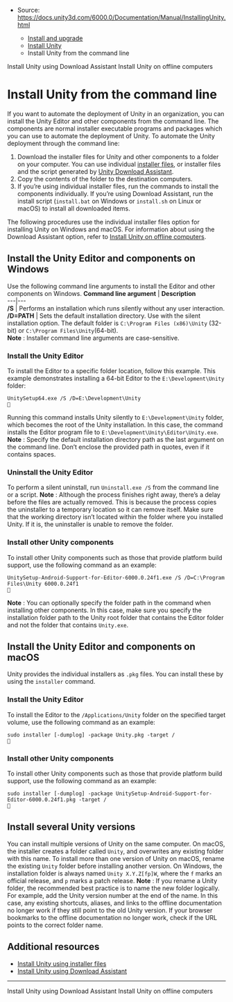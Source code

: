 * Source: https://docs.unity3d.com/6000.0/Documentation/Manual/InstallingUnity.html

  * [Install and upgrade](https://docs.unity3d.com/6000.0/Documentation/Manual/install-and-upgrade.html)
  * [Install Unity](https://docs.unity3d.com/6000.0/Documentation/Manual/GettingStartedInstallingUnity.html)
  * Install Unity from the command line


[](https://docs.unity3d.com/6000.0/Documentation/Manual/install-unity-with-download-assistant.html)
Install Unity using Download Assistant
[](https://docs.unity3d.com/6000.0/Documentation/Manual/DeployingUnityOffline.html)
Install Unity on offline computers
# Install Unity from the command line
If you want to automate the deployment of Unity in an organization, you can install the Unity Editor and other components from the command line. The components are normal installer executable programs and packages which you can use to automate the deployment of Unity.
To automate the Unity deployment through the command line:
  1. Download the installer files for Unity and other components to a folder on your computer. You can use individual [installer files](https://docs.unity3d.com/6000.0/Documentation/Manual/install-unity-with-installers.html), or installer files and the script generated by [Unity Download Assistant](https://docs.unity3d.com/6000.0/Documentation/Manual/install-unity-with-download-assistant.html).
  2. Copy the contents of the folder to the destination computers.
  3. If you’re using individual installer files, run the commands to install the components individually. If you’re using Download Assistant, run the install script (`install.bat` on Windows or `install.sh` on Linux or macOS) to install all downloaded items.


The following procedures use the individual installer files option for installing Unity on Windows and macOS. For information about using the Download Assistant option, refer to [Install Unity on offline computers](https://docs.unity3d.com/6000.0/Documentation/Manual/DeployingUnityOffline.html).
## Install the Unity Editor and components on Windows
Use the following command line arguments to install the Editor and other components on Windows.
**Command line argument** | **Description**  
---|---  
**/S** | Performs an installation which runs silently without any user interaction.  
**/D=PATH** | Sets the default installation directory. Use with the silent installation option. The default folder is `C:\Program Files (x86)\Unity` (32-bit) or `C:\Program Files\Unity`(64-bit).  
**Note** : Installer command line arguments are case-sensitive.
### Install the Unity Editor
To install the Editor to a specific folder location, follow this example. This example demonstrates installing a 64-bit Editor to the `E:\Development\Unity` folder:
```
UnitySetup64.exe /S /D=E:\Development\Unity

```

Running this command installs Unity silently to `E:\Development\Unity` folder, which becomes the root of the Unity installation. In this case, the command installs the Editor program file to `E:\Development\Unity\Editor\Unity.exe`.
**Note** : Specify the default installation directory path as the last argument on the command line. Don’t enclose the provided path in quotes, even if it contains spaces.
### Uninstall the Unity Editor
To perform a silent uninstall, run `Uninstall.exe /S` from the command line or a script.
**Note** : Although the process finishes right away, there’s a delay before the files are actually removed. This is because the process copies the uninstaller to a temporary location so it can remove itself. Make sure that the working directory isn’t located within the folder where you installed Unity. If it is, the uninstaller is unable to remove the folder.
### Install other Unity components
To install other Unity components such as those that provide platform build support, use the following command as an example:
```
UnitySetup-Android-Support-for-Editor-6000.0.24f1.exe /S /D=C:\Program Files\Unity 6000.0.24f1

```

**Note** : You can optionally specify the folder path in the command when installing other components. In this case, make sure you specify the installation folder path to the Unity root folder that contains the Editor folder and not the folder that contains `Unity.exe`.
## Install the Unity Editor and components on macOS
Unity provides the individual installers as `.pkg` files. You can install these by using the `installer` command.
### Install the Unity Editor
To install the Editor to the `/Applications/Unity` folder on the specified target volume, use the following command as an example:
```
sudo installer [-dumplog] -package Unity.pkg -target /

```

### Install other Unity components
To install other Unity components such as those that provide platform build support, use the following command as an example:
```
sudo installer [-dumplog] -package UnitySetup-Android-Support-for-Editor-6000.0.24f1.pkg -target /

```

## Install several Unity versions
You can install multiple versions of Unity on the same computer.
On macOS, the installer creates a folder called `Unity`, and overwrites any existing folder with this name. To install more than one version of Unity on macOS, rename the existing `Unity` folder before installing another version.
On Windows, the installation folder is always named `Unity X.Y.Z[fp]W`, where the `f` marks an official release, and `p` marks a patch release.
**Note** : If you rename a Unity folder, the recommended best practice is to name the new folder logically. For example, add the Unity version number at the end of the name. In this case, any existing shortcuts, aliases, and links to the offline documentation no longer work if they still point to the old Unity version. If your browser bookmarks to the offline documentation no longer work, check if the URL points to the correct folder name.
## Additional resources
  * [Install Unity using installer files](https://docs.unity3d.com/6000.0/Documentation/Manual/install-unity-with-installers.html)
  * [Install Unity using Download Assistant](https://docs.unity3d.com/6000.0/Documentation/Manual/install-unity-with-download-assistant.html)


* * *
[](https://docs.unity3d.com/6000.0/Documentation/Manual/install-unity-with-download-assistant.html)
Install Unity using Download Assistant
[](https://docs.unity3d.com/6000.0/Documentation/Manual/DeployingUnityOffline.html)
Install Unity on offline computers
